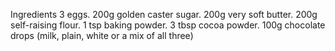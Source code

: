 Ingredients
3 eggs.
200g golden caster sugar.
200g very soft butter.
200g self-raising flour.
1 tsp baking powder.
3 tbsp cocoa powder.
100g chocolate drops (milk, plain, white or a mix of all three)
